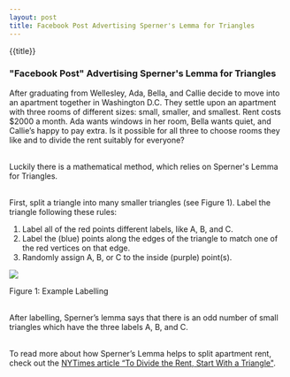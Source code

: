 ```yaml
---
layout: post
title: Facebook Post Advertising Sperner's Lemma for Triangles
---
```

{{title}}
<h3>"Facebook Post" Advertising Sperner's Lemma for Triangles</h3>

After graduating from Wellesley, Ada, Bella, and Callie decide to move into an apartment together in Washington D.C. They settle upon an apartment with three rooms of different sizes: small, smaller, and smallest. Rent costs $2000 a month. Ada wants windows in her room, Bella wants quiet, and Callie’s happy to pay extra. Is it possible for all three to choose rooms they like and to divide the rent suitably for everyone? <br><br>

Luckily there is a mathematical method, which relies on Sperner's Lemma for Triangles. <br><br>

First, split a triangle into many smaller triangles (see Figure 1). Label the triangle following these rules:
<ol>
	<li>Label all of the red points different labels, like A, B, and C.</li>
	<li>Label the (blue) points along the edges of the triangle to match one of the red vertices on that edge.</li>
	<li>Randomly assign A, B, or C to the inside (purple) point(s).</li>
</ol>
<div class="container">
	<img src="{{site.baseurl}}/img/sperner'slemma.png"></img><br>
	<p class="text-center">Figure 1: Example Labelling</p>
</div>
<br>
After labelling, Sperner’s lemma says that there is an odd number of small triangles which have the three labels A, B, and C. <br><br>

To read more about how Sperner’s Lemma helps to split apartment rent, check out the <a href="https://www.nytimes.com/2014/04/29/science/to-divide-the-rent-start-with-a-triangle.html">NYTimes article “To Divide the Rent, Start With a Triangle"</a>.